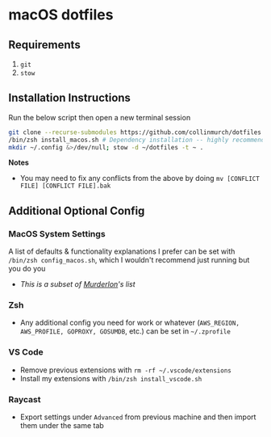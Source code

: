 # macOS dotfiles

## Requirements

1. `git`
2. `stow`

## Installation Instructions

Run the below script then open a new terminal session

```bash
git clone --recurse-submodules https://github.com/collinmurch/dotfiles ~
/bin/zsh install_macos.sh # Dependency installation -- highly recommended
mkdir ~/.config &>/dev/null; stow -d ~/dotfiles -t ~ .
```

**Notes**
- You may need to fix any conflicts from the above by doing `mv [CONFLICT FILE] [CONFLICT FILE].bak`

## Additional Optional Config

### MacOS System Settings

A list of defaults & functionality explanations I prefer can be set with `/bin/zsh config_macos.sh`, which I wouldn't recommend just running but you do you
- *This is a subset of [Murderlon](https://github.com/murderlon)'s list*

### Zsh

- Any additional config you need for work or whatever (`AWS_REGION, AWS_PROFILE, GOPROXY, GOSUMDB`, etc.) can be set in `~/.zprofile`

### VS Code

- Remove previous extensions with `rm -rf ~/.vscode/extensions`
- Install my extensions with `/bin/zsh install_vscode.sh`

### Raycast

- Export settings under `Advanced` from previous machine and then import them under the same tab

